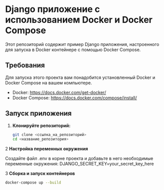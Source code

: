 # Django приложение с использованием Docker и Docker Compose

Этот репозиторий содержит пример Django приложения, настроенного для запуска в Docker контейнере с помощью Docker Compose.

## Требования

Для запуска этого проекта вам понадобится установленный Docker и Docker Compose на вашем компьютере.

- Docker: https://docs.docker.com/get-docker/
- Docker Compose: https://docs.docker.com/compose/install/

## Запуск приложения

1. **Клонируйте репозиторий:**

   ```bash
   git clone <ссылка_на_репозиторий>
   cd <название_репозитория>

2 **Настройка переменных окружения**

Создайте файл .env в корне проекта и добавьте в него необходимые переменные окружения:
DJANGO_SECRET_KEY=your_secret_key_here

3 **Сборка и запуск контейнеров**
```bash
docker-compose up --build